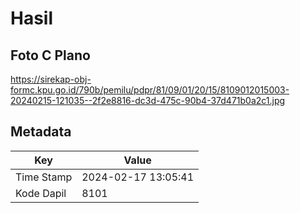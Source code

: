 # Hasil

## Foto C Plano

https://sirekap-obj-formc.kpu.go.id/790b/pemilu/pdpr/81/09/01/20/15/8109012015003-20240215-121035--2f2e8816-dc3d-475c-90b4-37d471b0a2c1.jpg


## Metadata

| Key        | Value               |
| ---------- | ------------------- |
| Time Stamp | 2024-02-17 13:05:41 |
| Kode Dapil | 8101                |



